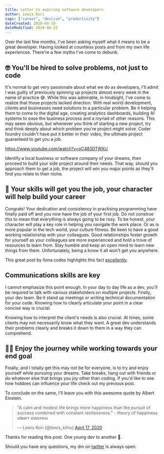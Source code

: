 ```yaml
---
title: Letter to aspiring software developers
author: Lewis Kori
tags: ["career", "devlive", "productivity"]
dateCreated: 2020-04-18
dateModified: 2019-06-22
---
```

Over the last few months, I've been asking myself what it means to be a great developer. Having looked at countless posts and from my own life experiences. There're a few myths I've come to debunk.

## 🤓 You'll be hired to solve problems, not just to code

It's normal to get very passionate about what we do as developers, I'll admit I was guilty of previously spinning up projects almost every week in the name of practice 😅. While this was admirable, in hindsight, I've come to realize that those projects lacked direction. With real world development, clients and businesses need solutions to a particular problem. Be it helping them to come to the digital age, creating analytics dashboards, building AI systems to ease the business process and a myriad of other reasons. This may seem obvious, but whenever you think of starting a new project, try and think deeply about which problem you're project might solve. Coder foundry couldn't have put it better in their video, the ultimate project guaranteed to get you a job.

<https://www.youtube.com/watch?v=oC483DTjRXU>

Identify a local business or software company of your dreams, then proceed to build your side project around their needs. That way, should you approach them to get a job, the project will win you major points as they'll find you relate to their niche.

## 🤝 Your skills will get you the job, your character will help build your career

Congrats! Your dedication and consistency in practising programming have finally paid off and you now have the job of your first job. Do not construe this to mean that everything is always going to be rosy. To be honest, your character will play a key role in helping you navigate the work place. Or as is more popular in the tech world, your culture fitness. Be keen to have a good working relationship with your colleagues. Good relationships foster growth for yourself as your colleagues are more experienced and hold a trove of resources to learn from. Stay humble and keep an open mind to learn new things from them. Unfortunately, being a know it all won't get you anywhere.

This great post by Ilona codes highlights this fact [excellently](https://dev.to/ilonacodes/what-makes-you-a-great-programmer-on-the-team-1hhg).

## Communications skills are key

I cannot emphasize this point enough. In your day to day life as a dev, you'll be required to talk with various stakeholders on multiple projects. Firstly, your dev team. Be it stand up meetings or writing technical documentation for your code. Knowing how to clearly articulate your point in a clear concise way is crucial.

Knowing how to interpret the client's needs is also crucial. At times, some clients may not necessarily know what they want. A great dev understands their problems clearly and breaks it down to them in a way they can comprehend.

## 🕺🏼 Enjoy the journey while working towards your end goal

Finally, and I totally get this may not be for everyone, is to try and enjoy yourself while pursuing your dreams.
Take breaks, hang out with friends or do whatever else that brings you joy other than coding.
If you'd like to see how hobbies can influence your life check out my previous post.

To conclude on the same, I'll leave you with this awesome quote by Albert Einstein.

<blockquote class="twitter-tweet"><p lang="en" dir="ltr">&quot;A calm and modest life brings more happiness than the pursuit of success combined with constant restlessness.&quot; - theory of happiness<br>αlвerт eιɴѕтeιɴ</p>&mdash; Lewis Kori (@lewis_kihiu) <a href="https://twitter.com/lewis_kihiu/status/1251042711945150465?ref_src=twsrc%5Etfw">April 17, 2020</a></blockquote> <script async src="https://platform.twitter.com/widgets.js" charset="utf-8"></script> 

Thanks for reading this post.
One young dev to another 🤗.

Should you have any questions, my dm on [twitter](https://twitter.com/lewis_kihiu/) is always open.
